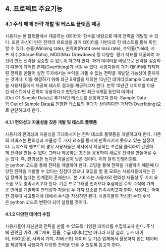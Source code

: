 ## 4. 프로젝트 주요기능 

### 4.1 주식 매매 전략 개발 및 테스트 플랫폼 제공
사용자는 본 플랫폼에서 제공하는 데이터와 함수를 바탕으로 매매 전략을 개발할 수 있다. 또한 자신이 만든 전략의 유효성을 과거 데이터를 기반으로 한 테스트를 통해 확인할 수 있다. 승률(Winning rate), 손익비(Profit over loss rate), 수익률(Yield), 샤프 지수(Sharpe Ratio), MDD(Max Drawdown) 등 다양한  평가 지표를 제공하여 자신이 만든 전략을 검증할 수 있도록 하고자 한다. 과거 데이터를 바탕으로 전략을 검증하기 때문에 과적합 문제(Overfitting)가 생길 수 있다. 사용자들이 과거 데이터에 최적화된 전략을 만들어 실전 투자에서는 수익을 거둘 수 없는 전략을 개발할 가능성이 존재하는 것이다. 이를 해결하기 위해 최근 6개월을 제외한 10년간 데이터(Sample Data)만을 사용자들에게 제공해 테스트 결과를 제공하고자 한다. 만약 10년간 데이터를 이용한 테스트에서 전략이 유용하다고 판단된다면 최근 6개월 동안의 데이터(Out Of Sample Data)로 추가적인 테스트를 진행하고자 한다. Sample Data와 Out of Sample Data로 진행한 테스트의 결과가 상이하다면 과적합(Overfitting)으로 판단하고자 한다.

#### 4.1.1 편의성과 자율성을 갖춘 개발 및 테스트 플랫폼
사용자의 편의성과 자율성을 극대화시키는 전략 테스트 플랫폼을 개발하고자 한다. 기존의 서비스는 편의성과 자율성 두 가지 요소를 동시에 만족시키지 못하고 있는 실정이다. 뉴지스탁 젠포트의 경우 사용자들은 회사에서 제공하는 조건을 클릭하여 간편하게 전략을 만들 수 있다. 그러나 제공하는 조건을 응용하여 새로운 전략을 만들어낼 수는 없다. 즉, 편의성은 높지만 자율성이 낮은 것이다. 이와 달리 인텔리퀀트는 python 코드를 통해 전략을 개발해야 한다. 코딩을 통해 전략을 개발하기 때문에 다양한 전략을 개발할 수 있다는 장점이 있으나 코딩을 할 줄 모르는 사용자들에게는 진입 장벽이 높다는 한계점이 존재한다. 
본 서비스는 사용자의 편의성 자율성 두 가지 요소를 모두 충족시키고자 한다. 기존 프로그래밍 언어보다 추상화된 수학 수식에 가까운 언어를 개발하여 편의성과 자율성 두 가지 요소를 만족시키고자 한다. 사용자는 어떠한 경우에 사고팔지에 대해서 수식을 작성하면 된다. 사용자들이 작성한 수학 수식은 python 코드로 변환이 되어 실행될 것이다.

#### 4.1.2 다양한 데이터 수집
사용자들이 자신만의 전략을 만들 수 있도록 다양한 데이터를 수집하고자 한다. 주식에 관련된 가격, 재무제표, 환율, 수급 데이터뿐만 아니라 시장 심리, 뉴스 데이터, ESG(환경, 사회적 가치, 지배구조) 데이터 등 기존 업체에서 활용하지 않는 데이터를 제공하여 사용자가 다양한 전략을 만들 수 있도록 돕고자 한다.
